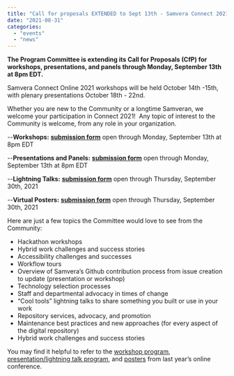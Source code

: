 ```yaml
---
title: "Call for proposals EXTENDED to Sept 13th - Samvera Connect 2021 Online"
date: "2021-08-31"
categories: 
  - "events"
  - "news"
---
```


**The Program Committee​​ is extending its Call for Proposals (CfP) for workshops, presentations, and panels through Monday, September 13th at 8pm EDT.** 

Samvera Connect Online 2021 workshops will be held October 14th -15th, with plenary presentations October 18th - 22nd.

Whether you are new to the Community or a longtime Samveran, we welcome your participation in Connect 2021!  Any topic of interest to the Community is welcome, from any role in your organization. 

\--**Workshops:** [**submission form**](https://forms.gle/w7CY9T6rShD7S2e46) open through Monday, September 13th at 8pm EDT

\--**Presentations and Panels:** [**submission form**](https://forms.gle/u7yB69em6ctiWDFS9) open through Monday, September 13th at 8pm EDT

\--**Lightning Talks:** [**submission form**](https://forms.gle/8iua8Pwy2r4WCEQt6) open through Thursday, September 30th, 2021

\--**Virtual Posters:** [**submission form**](https://forms.gle/Cz3QQk2p71JhA6dz6) open through Thursday, September 30th, 2021

Here are just a few topics the Committee would love to see from the Community:

- Hackathon workshops
- Hybrid work challenges and success stories
- Accessibility challenges and successes
- Workflow tours
- Overview of Samvera’s Github contribution process from issue creation to update (presentation or workshop)
- Technology selection processes
- Staff and departmental advocacy in times of change
- “Cool tools” lightning talks to share something you built or use in your work
- Repository services, advocacy, and promotion
- Maintenance best practices and new approaches (for every aspect of the digital repository)
- Hybrid work challenges and success stories

You may find it helpful to refer to the [workshop program](https://samvera.atlassian.net/wiki/spaces/samvera/pages/504924720/Samvera+Connect+2020+Workshops), [presentation/lightning talk program](https://samvera.atlassian.net/wiki/spaces/samvera/pages/504924719/Samvera+Connect+2020+Program), and [posters](https://samvera.atlassian.net/wiki/spaces/samvera/pages/512918863/Posters) from last year’s online conference.
